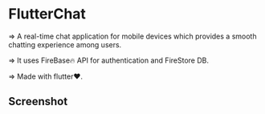 # FlutterChat
=> A real-time chat application for mobile devices which provides a smooth chatting experience among users.

=> It uses FireBase🔥 API for authentication and FireStore DB.

=> Made with flutter❤.

## Screenshot





